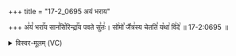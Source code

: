 +++
title = "17-2_0695 अयं भराय"

+++
अ꣣यं꣡ भरा꣢꣯य सान꣣सि꣡रिन्द्रा꣢꣯य पवते सु꣣तः꣢। सो꣢मो꣣ जै꣡त्र꣢स्य चेतति꣣ य꣡था꣢ वि꣣दे꣢ ॥ 17-2:0695 ॥

<details><summary>विस्वर-मूलम् (VC)</summary>

अयं भराय सानसिरिन्द्राय पवते सुतः । सोमो जैत्रस्य चेतति यथा विदे ॥६९५॥
</details>